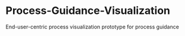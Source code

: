 # Process-Guidance-Visualization
End-user-centric process visualization prototype for process guidance
